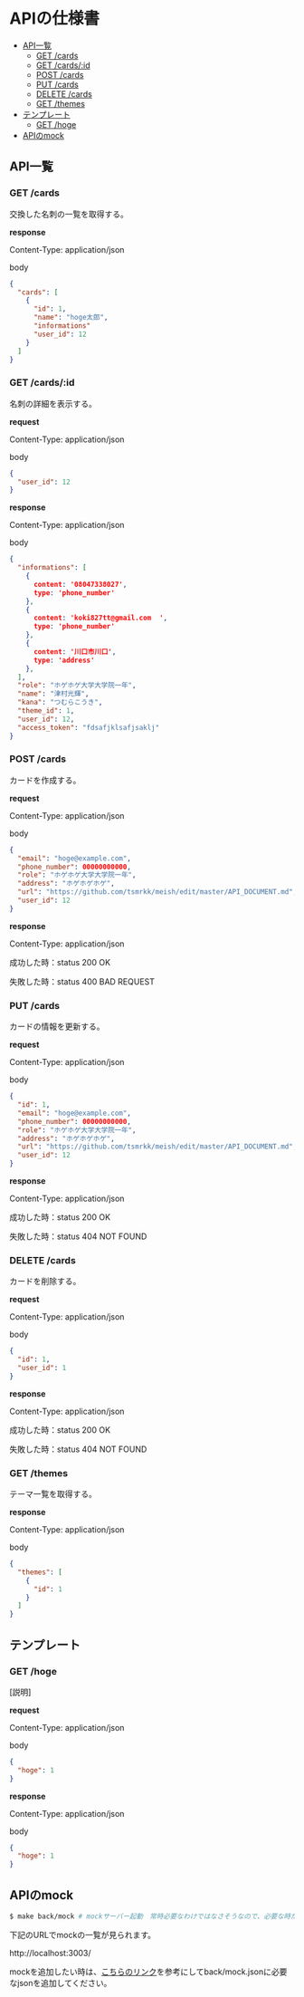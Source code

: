 # APIの仕様書

<!-- START doctoc generated TOC please keep comment here to allow auto update -->
<!-- DON'T EDIT THIS SECTION, INSTEAD RE-RUN doctoc TO UPDATE -->

- [API一覧](#api%E4%B8%80%E8%A6%A7)
  - [GET /cards](#get-cards)
  - [GET /cards/:id](#get-cardsid)
  - [POST /cards](#post-cards)
  - [PUT /cards](#put-cards)
  - [DELETE /cards](#delete-cards)
  - [GET /themes](#get-themes)
- [テンプレート](#%E3%83%86%E3%83%B3%E3%83%97%E3%83%AC%E3%83%BC%E3%83%88)
  - [GET /hoge](#get-hoge)
- [APIのmock](#api%E3%81%AEmock)

<!-- END doctoc generated TOC please keep comment here to allow auto update -->

## API一覧

### GET /cards

交換した名刺の一覧を取得する。

**response**

Content-Type: application/json

body  

```json
{
  "cards": [
    {
      "id": 1,
      "name": "hoge太郎",
      "informations"
      "user_id": 12
    }
  ]
}
```

### GET /cards/:id

名刺の詳細を表示する。

**request**

Content-Type: application/json

body
 
```json
{
  "user_id": 12
}
```

**response**

Content-Type: application/json

body  

```json
{
  "informations": [
    {
      content: '08047338027', 
      type: 'phone_number'
    }, 
    {
      content: 'koki827tt@gmail.com  ', 
      type: 'phone_number'
    },
    {
      content: '川口市川口', 
      type: 'address'
    },
  ],
  "role": "ホゲホゲ大学大学院一年",
  "name": "津村光輝",
  "kana": "つむらこうき",
  "theme_id": 1,
  "user_id": 12,
  "access_token": "fdsafjklsafjsaklj"
}
```

### POST /cards

カードを作成する。

**request**

Content-Type: application/json

body
 
```json
{
  "email": "hoge@example.com",
  "phone_number": 00000000000,
  "role": "ホゲホゲ大学大学院一年",
  "address": "ホゲホゲホゲ",
  "url": "https://github.com/tsmrkk/meish/edit/master/API_DOCUMENT.md",
  "user_id": 12
}
```

**response**

Content-Type: application/json

成功した時：status 200 OK

失敗した時：status 400 BAD REQUEST

### PUT /cards

カードの情報を更新する。

**request**

Content-Type: application/json

body
 
```json
{
  "id": 1,
  "email": "hoge@example.com",
  "phone_number": 00000000000,
  "role": "ホゲホゲ大学大学院一年",
  "address": "ホゲホゲホゲ",
  "url": "https://github.com/tsmrkk/meish/edit/master/API_DOCUMENT.md",
  "user_id": 12
}
```

**response**

Content-Type: application/json

成功した時：status 200 OK

失敗した時：status 404 NOT FOUND	

### DELETE /cards

カードを削除する。

**request**

Content-Type: application/json

body
 
```json
{
  "id": 1,
  "user_id": 1
}
```

**response**

Content-Type: application/json

成功した時：status 200 OK

失敗した時：status 404 NOT FOUND	

### GET /themes

テーマ一覧を取得する。

**response**

Content-Type: application/json

body  

```json
{
  "themes": [
    {
      "id": 1
    }
  ]
}
```

## テンプレート

### GET /hoge

[説明]

**request**

Content-Type: application/json

body
 
```json
{
  "hoge": 1
}
```

**response**

Content-Type: application/json

body  

```json
{
  "hoge": 1
}
```

## APIのmock

```sh
$ make back/mock # mockサーバー起動　常時必要なわけではなさそうなので、必要な時だけ起動してください
```

下記のURLでmockの一覧が見られます。

http://localhost:3003/ 

mockを追加したい時は、[こちらのリンク](https://qiita.com/Lurium/items/313f8f770a710b5ed188)を参考にしてback/mock.jsonに必要なjsonを追加してください。
